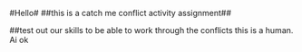 #Hello#
##this is a catch me conflict activity assignment##

##test out our skills to be able to work through the conflicts
this is a human.
Ai
ok
